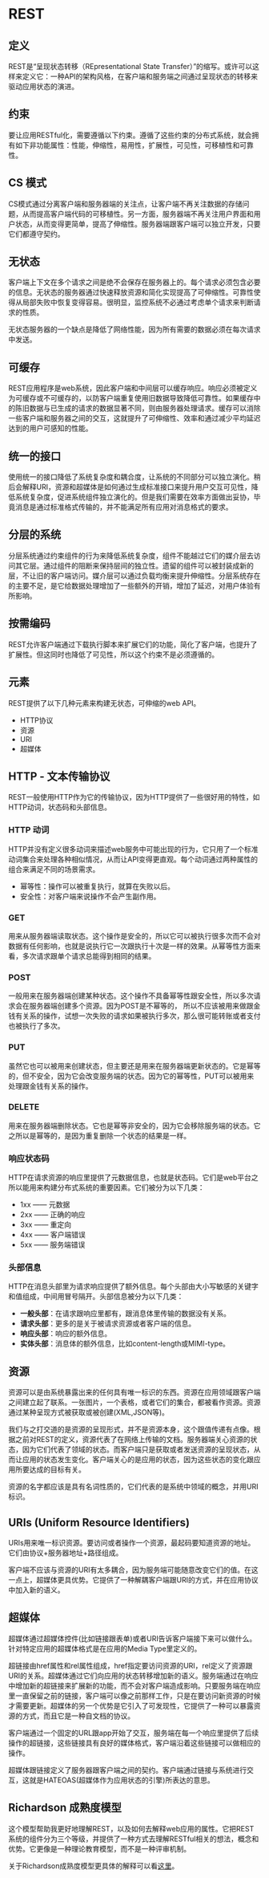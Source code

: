 # REST

## 定义

REST是“呈现状态转移（REpresentational State Transfer）”的缩写。或许可以这样来定义它：一种API的架构风格，在客户端和服务端之间通过呈现状态的转移来驱动应用状态的演进。

## 约束

要让应用RESTful化，需要遵循以下约束。遵循了这些约束的分布式系统，就会拥有如下非功能属性：性能，伸缩性，易用性，扩展性，可见性，可移植性和可靠性。

## CS 模式

CS模式通过分离客户端和服务器端的关注点，让客户端不再关注数据的存储问题，从而提高客户端代码的可移植性。另一方面，服务器端不再关注用户界面和用户状态，从而变得更简单，提高了伸缩性。服务器端跟客户端可以独立开发，只要它们都遵守契约。

## 无状态

客户端上下文在多个请求之间是绝不会保存在服务器上的。每个请求必须包含必要的信息。无状态的服务器通过快速释放资源和简化实现提高了可伸缩性。可靠性使得从局部失败中恢复变得容易。很明显，监控系统不必通过考虑单个请求来判断请求的性质。

无状态服务器的一个缺点是降低了网络性能，因为所有需要的数据必须在每次请求中发送。

## 可缓存

REST应用程序是web系统，因此客户端和中间层可以缓存响应。响应必须被定义为可缓存或不可缓存的，以防客户端重复使用旧数据导致降低可靠性。如果缓存中的陈旧数据与已生成的请求的数据显著不同，则由服务器处理请求。缓存可以消除一些客户端和服务器之间的交互，这就提升了可伸缩性、效率和通过减少平均延迟达到的用户可感知的性能。

## 统一的接口

使用统一的接口降低了系统复杂度和耦合度，让系统的不同部分可以独立演化。稍后会解释URI，资源和超媒体是如何通过生成标准接口来提升用户交互可见性，降低系统复杂度，促进系统组件独立演化的。但是我们需要在效率方面做出妥协，毕竟消息是通过标准格式传输的，并不能满足所有应用对消息格式的要求。

## 分层的系统

分层系统通过约束组件的行为来降低系统复杂度，组件不能越过它们的媒介层去访问其它层。通过组件的阻断来保持层间的独立性。遗留的组件可以被封装成新的层，不让旧的客户端访问。媒介层可以通过负载均衡来提升伸缩性。分层系统存在的主要不足，是它给数据处理增加了一些额外的开销，增加了延迟，对用户体验有所影响。

## 按需编码

REST允许客户端通过下载执行脚本来扩展它们的功能，简化了客户端，也提升了扩展性。但这同时也降低了可见性，所以这个约束不是必须遵循的。

## 元素

REST提供了以下几种元素来构建无状态，可伸缩的web API。

- HTTP协议
- 资源
- URI
- 超媒体

## HTTP - 文本传输协议

REST一般使用HTTP作为它的传输协议，因为HTTP提供了一些很好用的特性，如HTTP动词，状态码和头部信息。

### HTTP 动词

HTTP并没有定义很多动词来描述web服务中可能出现的行为，它只用了一个标准动词集合来处理各种相似情况，从而让API变得更直观。每个动词通过两种属性的组合来满足不同的场景需求。

- 幂等性：操作可以被重复执行，就算在失败以后。
- 安全性：对客户端来说操作不会产生副作用。

### GET

用来从服务器端读取状态。这个操作是安全的，所以它可以被执行很多次而不会对数据有任何影响，也就是说执行它一次跟执行十次是一样的效果。从幂等性方面来看，多次请求跟单个请求总能得到相同的结果。

### POST

一般用来在服务器端创建某种状态。这个操作不具备幂等性跟安全性，所以多次请求会在服务器端创建多个资源。因为POST是不幂等的， 所以不应该被用来做跟金钱有关系的操作，试想一次失败的请求如果被执行多次，那么很可能转账或者支付也被执行了多次。

### PUT

虽然它也可以被用来创建状态，但主要还是用来在服务器端更新状态的。它是幂等的，但不安全，因为它会改变服务端的状态。因为它的幂等性，PUT可以被用来处理跟金钱有关系的操作。

### DELETE

用来在服务器端删除状态。它也是幂等非安全的，因为它会移除服务端的状态。它之所以是幂等的，是因为重复删除一个状态的结果是一样。

### 响应状态码

HTTP在请求资源的响应里提供了元数据信息，也就是状态码。它们是web平台之所以能用来构建分布式系统的重要因素。它们被分为以下几类：

- 1xx —— 元数据
- 2xx —— 正确的响应
- 3xx —— 重定向
- 4xx —— 客户端错误
- 5xx —— 服务端错误

### 头部信息

HTTP在消息头部里为请求响应提供了额外信息。每个头部由大小写敏感的关键字和值组成，中间用冒号隔开。头部信息被分为以下几类：

- **一般头部**：在请求跟响应里都有，跟消息体里传输的数据没有关系。
- **请求头部**：更多的是关于被请求资源或者客户端的信息。
- **响应头部**：响应的额外信息。
- **实体头部**：消息体的额外信息，比如content-length或MIMI-type。

## 资源

资源可以是由系统暴露出来的任何具有唯一标识的东西。资源在应用领域跟客户端之间建立起了联系。一张图片，一个表格，或者它们的集合，都被看作资源。资源通过某种呈现方式被获取或被创建(XML,JSON等)。

我们与之打交道的是资源的呈现形式，并不是资源本身，这个跟值传递有点像。根据之前对REST的定义，资源代表了在网络上传输的文档。服务器端关心资源的状态，因为它们代表了领域的状态。而客户端只是获取或者发送资源的呈现状态，从而让应用的状态发生变化。客户端关心的是应用的状态，因为这些状态的变化跟应用所要达成的目标有关。

资源的名字都应该是具有名词性质的，它们代表的是系统中领域的概念，并用URI标识。

## URIs (Uniform Resource Identifiers)

URIs用来唯一标识资源。要访问或者操作一个资源，最起码要知道资源的地址。它们由协议+服务器地址+路径组成。

客户端不应该与资源的URI有太多耦合，因为服务端可能随意改变它们的值。在这一点上，超媒体更具优势。它提供了一种解耦客户端跟URI的方式，并在应用协议中加入新的语义。

## 超媒体

超媒体通过超媒体控件(比如链接跟表单)或者URI告诉客户端接下来可以做什么。针对特定应用的超媒体格式是在应用的Media Type里定义的。

超链接由href属性和rel属性组成，href指定要访问资源的URI，rel定义了资源跟URI的关系。超媒体通过它们向应用的状态转移增加新的语义。服务端通过在响应中增加新的超链接来扩展新的功能，而不会对客户端造成影响。只要服务端在响应里一直保留之前的链接，客户端可以像之前那样工作，只是在要访问新资源的时候才需要更新。超媒体的另一个优势是它引入了可发现性，它提供了一种可以暴露资源的方式，而且它是一种自文档的协议。

客户端通过一个固定的URL跟app开始了交互，服务端在每一个响应里提供了后续操作的超链接，这些链接具有良好的媒体格式，客户端沿着这些链接可以做相应的操作。

超媒体跟链接定义了服务器跟客户端之间的契约。客户端通过链接与系统进行交互，这就是HATEOAS(超媒体作为应用状态的引擎)所表达的意思。

## Richardson 成熟度模型

这个模型帮助我更好地理解REST，以及如何去解释web应用的属性。它把REST系统的组件分为三个等级，并提供了一种方式去理解RESTful相关的想法，概念和优势。它更像是一种理论教育模型，而不是一种评审机制。

关于Richardson成熟度模型更具体的解释可以看[这里](http://martinfowler.com/articles/richardsonMaturityModel.html)。